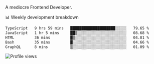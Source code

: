 A mediocre Frontend Developer.

📊 Weekly development breakdown
<!--START_SECTION:waka-->

```txt
TypeScript   9 hrs 59 mins   ████████████████████░░░░░   79.65 %
JavaScript   1 hr 5 mins     ██▒░░░░░░░░░░░░░░░░░░░░░░   08.68 %
HTML         36 mins         █▒░░░░░░░░░░░░░░░░░░░░░░░   04.81 %
Bash         35 mins         █░░░░░░░░░░░░░░░░░░░░░░░░   04.66 %
GraphQL      8 mins          ▒░░░░░░░░░░░░░░░░░░░░░░░░   01.09 %
```

<!--END_SECTION:waka-->

<img src="https://gpvc.arturio.dev/iqbalfasri" alt="Profile views"/>
